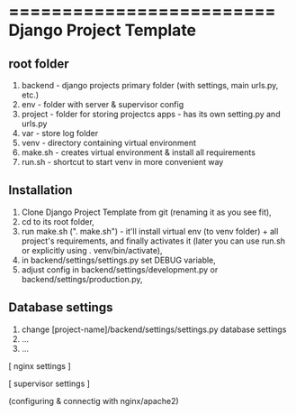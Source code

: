 =========================
 Django Project Template
=========================

root folder
-----------
1. backend - django projects primary folder (with settings, main urls.py, etc.)
2. env - folder with server & supervisor config
3. project - folder for storing projectcs apps - has its own setting.py and urls.py
4. var - store log folder
5. venv - directory containing virtual environment
6. make.sh - creates virtual environment & install all requirements
6. run.sh - shortcut to start venv in more convenient way


Installation
------------

1. Clone Django Project Template from git (renaming it as you see fit),
2. cd to its root folder,
3. run make.sh (". make.sh") - it'll install virtual env (to venv folder) + all project's requirements, and finally activates it (later you can use run.sh or explicitly using . venv/bin/activate),
4. in backend/settings/settings.py set DEBUG variable,
5. adjust config in backend/settings/development.py or backend/settings/production.py,


Database settings
-----------------

1. change [project-name]/backend/settings/settings.py database settings
2. ...
3. ...

[ nginx settings ]

[ supervisor settings ]

(configuring & connectig with nginx/apache2)
